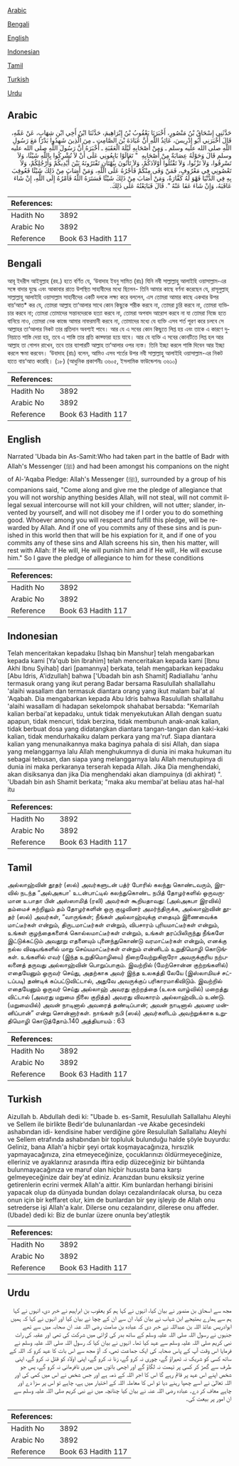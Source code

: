 [Arabic](#arabic)

[Bengali](#bengali)

[English](#english)

[Indonesian](#indonesian)

[Tamil](#tamil)

[Turkish](#turkish)

[Urdu](#urdu)

## Arabic


<div dir="rtl" lang="ar" style={{fontSize:'larger',backgroundColor:'#f8f9fa',padding:20}}>
حَدَّثَنِي إِسْحَاقُ بْنُ مَنْصُورٍ، أَخْبَرَنَا يَعْقُوبُ بْنُ إِبْرَاهِيمَ، حَدَّثَنَا ابْنُ أَخِي ابْنِ شِهَابٍ، عَنْ عَمِّهِ، قَالَ أَخْبَرَنِي أَبُو إِدْرِيسَ، عَائِذُ اللَّهِ أَنَّ عُبَادَةَ بْنَ الصَّامِتِ ـ مِنَ الَّذِينَ شَهِدُوا بَدْرًا مَعَ رَسُولِ اللَّهِ صلى الله عليه وسلم ـ وَمِنْ أَصْحَابِهِ لَيْلَةَ الْعَقَبَةِ ـ أَخْبَرَهُ أَنَّ رَسُولَ اللَّهِ صلى الله عليه وسلم قَالَ وَحَوْلَهُ عِصَابَةٌ مِنْ أَصْحَابِهِ ‏ "‏ تَعَالَوْا بَايِعُونِي عَلَى أَنْ لاَ تُشْرِكُوا بِاللَّهِ شَيْئًا، وَلاَ تَسْرِقُوا، وَلاَ تَزْنُوا، وَلاَ تَقْتُلُوا أَوْلاَدَكُمْ، وَلاَ تَأْتُونَ بِبُهْتَانٍ تَفْتَرُونَهُ بَيْنَ أَيْدِيكُمْ وَأَرْجُلِكُمْ، وَلاَ تَعْصُونِي فِي مَعْرُوفٍ، فَمَنْ وَفَى مِنْكُمْ فَأَجْرُهُ عَلَى اللَّهِ، وَمَنْ أَصَابَ مِنْ ذَلِكَ شَيْئًا فَعُوقِبَ بِهِ فِي الدُّنْيَا فَهْوَ لَهُ كَفَّارَةٌ، وَمَنْ أَصَابَ مِنْ ذَلِكَ شَيْئًا فَسَتَرَهُ اللَّهُ فَأَمْرُهُ إِلَى اللَّهِ، إِنْ شَاءَ عَاقَبَهُ، وَإِنْ شَاءَ عَفَا عَنْهُ ‏"‏‏.‏ قَالَ فَبَايَعْتُهُ عَلَى ذَلِكَ‏.‏
</div>
<div style={{backgroundColor:'#f8f9fa',padding:20, marginBottom: 10}}><table> <thead> <tr> <th>References:</th> <th></th> </tr> </thead> <tbody><tr><td>Hadith No</td><td>3892</td></tr><tr><td>Arabic No</td><td>3892</td></tr><tr><td>Reference</td><td>Book 63 Hadith 117</td></tr></tbody></table></div>

## Bengali


<div dir="ltr" lang="bn" style={{fontSize:'larger',backgroundColor:'#f8f9fa',padding:20}}>
আবূ ইদরীস আইযুল্লাহ (রহ.) হতে বর্ণিত যে, ‘উবাদাহ ইবনু সামিত (রাঃ) যিনি নবী সাল্লাল্লাহু আলাইহি ওয়াসাল্লাম-এর সঙ্গে বাদার যুদ্ধে এবং আকাবার রাতে উপস্থিত সাহাবীদের মধ্যে ছিলেন- তিনি আমার কাছে বর্ণনা করেছেন যে, রাসূলুল্লাহ্ সাল্লাল্লাহু আলাইহি ওয়াসাল্লাম সাহাবীদের একটি দলকে লক্ষ্য করে বললেন, এস তোমরা আমার কাছে একথার উপর বায়‘আত* কর যে, তোমরা আল্লাহ তা‘আলার সাথে কোন কিছুকে শরীক করবে না, তোমরা চুরি করবে না, তোমরা ব্যভিচার করবে না; তোমরা তোমাদের সন্তানদেরকে হত্যা করবে না, তোমরা অপবাদ আরোপ করবে না যা তোমরা নিজে হতে বানিয়ে নাও, তোমরা নেক কাজে আমার নাফরমানী করবে না, তোমাদের মধ্যে যে ব্যক্তি এসব শর্ত পূরণ করে চলবে সে আল্লাহর তা‘আলার নিকট তার প্রতিদান অবশ্যই পাবে। আর যে এ সবের কোন কিছুতে লিপ্ত হয় এবং তাকে এ কারণে দুনিয়াতে শাস্তি দেয়া হয়, তবে এ শাস্তি তার প্রতি কাফ্ফারা হয়ে যাবে। আর যে ব্যক্তি এ সবের কোনটিতে লিপ্ত হল আর আল্লাহ তা গোপন রাখেন, তবে তার ব্যাপারটি আল্লাহ তা‘আলার ওপর ন্যস্ত। তিনি ইচ্ছা করলে শাস্তি দিবেন আর ইচ্ছা করলে ক্ষমা করবেন। ‘উবাদাহ (রাঃ) বলেন, আমিও এসব শর্তের উপর নবী সাল্লাল্লাহু আলাইহি ওয়াসাল্লাম-এর নিকট হাতে বায়‘আত করেছি। (১৮) (আধুনিক প্রকাশনীঃ ৩৬০৫, ইসলামিক ফাউন্ডেশনঃ ৩৬১০)
</div>
<div style={{backgroundColor:'#f8f9fa',padding:20, marginBottom: 10}}><table> <thead> <tr> <th>References:</th> <th></th> </tr> </thead> <tbody><tr><td>Hadith No</td><td>3892</td></tr><tr><td>Arabic No</td><td>3892</td></tr><tr><td>Reference</td><td>Book 63 Hadith 117</td></tr></tbody></table></div>

## English


<div dir="ltr" lang="en" style={{fontSize:'larger',backgroundColor:'#f8f9fa',padding:20}}>
Narrated 'Ubada bin As-Samit:Who had taken part in the battle of Badr with Allah's Messenger (ﷺ) and had been amongst his companions on the night of Al-'Aqaba Pledge: Allah's Messenger (ﷺ), surrounded by a group of his companions said, "Come along and give me the pledge of allegiance that you will not worship anything besides Allah, will not steal, will not commit illegal sexual intercourse will not kill your children, will not utter; slander, invented by yourself, and will not disobey me if I order you to do something good. Whoever among you will respect and fulfill this pledge, will be rewarded by Allah. And if one of you commits any of these sins and is punished in this world then that will be his expiation for it, and if one of you commits any of these sins and Allah screens his sin, then his matter, will rest with Allah: If He will, He will punish him and if He will,. He will excuse him." So I gave the pledge of allegiance to him for these conditions
</div>
<div style={{backgroundColor:'#f8f9fa',padding:20, marginBottom: 10}}><table> <thead> <tr> <th>References:</th> <th></th> </tr> </thead> <tbody><tr><td>Hadith No</td><td>3892</td></tr><tr><td>Arabic No</td><td>3892</td></tr><tr><td>Reference</td><td>Book 63 Hadith 117</td></tr></tbody></table></div>

## Indonesian


<div dir="ltr" lang="id" style={{fontSize:'larger',backgroundColor:'#f8f9fa',padding:20}}>
Telah menceritakan kepadaku [Ishaq bin Manshur] telah mengabarkan kepada kami [Ya'qub bin Ibrahim] telah menceritakan kepada kami [Ibnu Akhi Ibnu Syihab] dari [pamannya] berkata, telah mengabarkan kepadaku [Abu Idris, A'idzullah] bahwa ['Ubadah bin ash Shamit] Radiallahu 'anhu termasuk orang yang ikut perang Badar bersama Rasulullah shallallahu 'alaihi wasallam dan termasuk diantara orang yang ikut malam bai'at al 'Aqabah. Dia mengabarkan kepada Abu Idris bahwa Rasulullah shallallahu 'alaihi wasallam di hadapan sekelompok shahabat bersabda: "Kemarilah kalian berbai'at kepadaku, untuk tidak menyekutukan Allah dengan suatu apapun, tidak mencuri, tidak berzina, tidak membunuh anak-anak kalian, tidak berbuat dosa yang didatangkan diantara tangan-tangan dan kaki-kaki kalian, tidak mendurhakaiku dalam perkara yang ma'ruf. Siapa diantara kalian yang menunaikannya maka baginya pahala di sisi Allah, dan siapa yang melanggarnya lalu Allah menghukumnya di dunia ini maka hukuman itu sebagai tebusan, dan siapa yang melanggarnya lalu Allah menutupinya di dunia ini maka perkaranya terserah kepada Allah. Jika Dia menghendaki, akan disiksanya dan jika Dia menghendaki akan diampuinya (di akhirat) ". 'Ubadah bin ash Shamit berkata; "maka aku membai'at beliau atas hal-hal itu
</div>
<div style={{backgroundColor:'#f8f9fa',padding:20, marginBottom: 10}}><table> <thead> <tr> <th>References:</th> <th></th> </tr> </thead> <tbody><tr><td>Hadith No</td><td>3892</td></tr><tr><td>Arabic No</td><td>3892</td></tr><tr><td>Reference</td><td>Book 63 Hadith 117</td></tr></tbody></table></div>

## Tamil


<div dir="ltr" lang="ta" style={{fontSize:'larger',backgroundColor:'#f8f9fa',padding:20}}>
அல்லாஹ்வின் தூதர் (ஸல்) அவர்களுடன் பத்ர் போரில் கலந்து கொண்டவரும், இரவில் நடந்த “அல்அகபா' உடன்பாட்டில் கலந்துகொண்ட நபித் தோழர்களில் ஒருவருமான உபாதா பின் அஸ்ஸாமித் (ரலி) அவர்கள் கூறியதாவது: (அல்அகபா இரவில்) தம்மைச் சுற்றிலும் தம் தோழர்களின் ஒரு குழுவினர் அமர்ந்திருக்க, அல்லாஹ்வின் தூதர் (ஸல்) அவர்கள், “வாருங்கள்; நீங்கள் அல்லாஹ்வுக்கு எதையும் இணைவைக்க மாட்டீர்கள் என்றும், திருடமாட்டீர்கள் என்றும், விபசாரம் புரியமாட்டீர்கள் என்றும், உங்கள் குழந்தைகளைக் கொல்லமாட்டீர்கள் என்றும், உங்கள் தரப்பிலிருந்து நீங்களே இட்டுக்கட்டும் அவதூறு எதனையும் புனைந்துகொண்டு வரமாட்டீர்கள் என்றும், எனக்கு நல்ல விஷயங்களில் மாறு செய்யமாட்டீர்கள் என்றும் என்னிடம் உறுதிமொழி கொடுங்கள். உங்களில் எவர் (இந்த உறுதிமொழியை) நிறைவேற்றுகிறாரோ அவருக்குரிய நற்பலனைத் தருவது அல்லாஹ்வின் பொறுப்பாகும். இவற்றில் (மேற்சொன்ன குற்றங்களில்) எதையேனும் ஒருவர் செய்து, அதற்காக அவர் இந்த உலகத்தி லேயே (இஸ்லாமியச் சட்டப்படி) தண்டிக் கப்பட்டுவிட்டால், அதுவே அவருக்குப் பரிகாரமாகிவிடும். இவற்றில் எதையேனும் ஒருவர் செய்து அல்லாஹ் அவரது குற்றத்தை (உலக வாழ்வில்) மறைத்து விட்டால் (அவரது மறுமை நிலை குறித்த) அவரது விவகாரம் அல்லாஹ்விடம் உண்டு. (மறுமையில்) அவன் நாடினால் அவரைத் தண்டிப்பான்; அவன் நாடினால் அவரை மன்னிப்பான்” என்று சொன்னார்கள். நாங்கள் நபி (ஸல்) அவர்களிடம் அவற்றுக்காக உறுதிமொழி கொடுத்தோம்.140 அத்தியாயம் : 63
</div>
<div style={{backgroundColor:'#f8f9fa',padding:20, marginBottom: 10}}><table> <thead> <tr> <th>References:</th> <th></th> </tr> </thead> <tbody><tr><td>Hadith No</td><td>3892</td></tr><tr><td>Arabic No</td><td>3892</td></tr><tr><td>Reference</td><td>Book 63 Hadith 117</td></tr></tbody></table></div>

## Turkish


<div dir="ltr" lang="tr" style={{fontSize:'larger',backgroundColor:'#f8f9fa',padding:20}}>
Aizullah b. Abdullah dedi ki: "Ubade b. es-Samit, Resulullah Sallallahu Aleyhi ve Sellem ile birlikte Bedir'de bulunanlardan -ve Akabe gecesindeki ashabından idi- kendisine haber verdiğine göre Resulullah Sallallahu Aleyhi ve Sellem etrafında ashabından bir topluluk bulunduğu halde şöyle buyurdu: Geliniz, bana Allah'a hiçbir şeyi ortak koşmayacağınıza, hırsızlık yapmayacağınıza, zina etmeyeceğinize, çocuklarınızı öldürmeyeceğinize, elleriniz ve ayaklarınız arasında iftira edip düzeceğiniz bir bühtanda bulunmayacağınıza ve maruf olan hiçbir hususta bana karşı gelmeyeceğinize dair bey'at ediniz. Aranızdan bunu eksiksiz yerine getirenlerin ecrini vermek Allah'a aittir. Kim bunlardan herhangi birisini yapacak olup da dünyada bundan dolayı cezalandırılacak olursa, bu ceza onun için bir keffaret olur, kim de bunlardan bir şey işleyip de Allah onu setrederse işi Allah'a kalır. Dilerse onu cezalandırır, dilerese onu affeder. (Ubade) dedi ki: Biz de bunlar üzere onunla bey'atIeştik
</div>
<div style={{backgroundColor:'#f8f9fa',padding:20, marginBottom: 10}}><table> <thead> <tr> <th>References:</th> <th></th> </tr> </thead> <tbody><tr><td>Hadith No</td><td>3892</td></tr><tr><td>Arabic No</td><td>3892</td></tr><tr><td>Reference</td><td>Book 63 Hadith 117</td></tr></tbody></table></div>

## Urdu


<div dir="rtl" lang="ur" style={{fontSize:'larger',backgroundColor:'#f8f9fa',padding:20}}>
مجھ سے اسحاق بن منصور نے بیان کیا، انہوں نے کہا ہم کو یعقوب بن ابراہیم نے خبر دی، انہوں نے کہا ہم سے ہمارے بھتیجے ابن شہاب نے بیان کیا، ان سے ان کے چچا نے بیان کیا اور انہوں نے کہا کہ ہمیں ابوادریس عائذ اللہ بن عبداللہ نے خبر دی کہ عبادہ بن صامت رضی اللہ عنہ ان صحابہ میں سے تھے جنہوں نے رسول اللہ صلی اللہ علیہ وسلم کے ساتھ بدر کی لڑائی میں شرکت کی تھی اور عقبہ کی رات نبی کریم صلی اللہ علیہ وسلم سے عہد کیا تھا۔ انہوں نے بیان کیا کہ رسول اللہ صلی اللہ علیہ وسلم نے فرمایا اس وقت آپ کے پاس صحابہ کی ایک جماعت تھی، کہ آؤ مجھ سے اس بات کا عہد کرو کہ اللہ کے ساتھ کسی کو شریک نہ ٹھہراؤ گے، چوری نہ کرو گے، زنا نہ کرو گے، اپنی اولاد کو قتل نہ کرو گے، اپنی طرف سے گھڑ کر کسی پر تہمت نہ لگاؤ گے اور اچھی باتوں میں میری نافرمانی نہ کرو گے، پس جو شخص اپنے اس عہد پر قائم رہے گا اس کا اجر اللہ کے ذمہ ہے اور جس شخص نے اس میں کمی کی اور اللہ تعالیٰ نے اسے چھپا رہنے دیا تو اس کا معاملہ اللہ کے اختیار میں ہے، چاہے تو اس پر سزا دے اور چاہے معاف کر دے۔ عبادہ رضی اللہ عنہ نے بیان کیا چنانچہ میں نے نبی کریم صلی اللہ علیہ وسلم سے ان امور پر بیعت کی۔
</div>
<div style={{backgroundColor:'#f8f9fa',padding:20, marginBottom: 10}}><table> <thead> <tr> <th>References:</th> <th></th> </tr> </thead> <tbody><tr><td>Hadith No</td><td>3892</td></tr><tr><td>Arabic No</td><td>3892</td></tr><tr><td>Reference</td><td>Book 63 Hadith 117</td></tr></tbody></table></div>